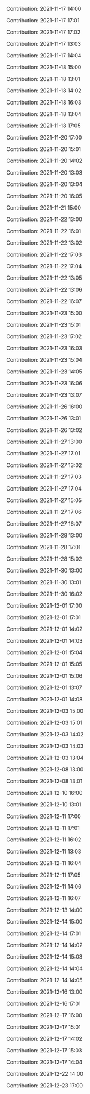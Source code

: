 Contribution: 2021-11-17 14:00

Contribution: 2021-11-17 17:01

Contribution: 2021-11-17 17:02

Contribution: 2021-11-17 13:03

Contribution: 2021-11-17 14:04

Contribution: 2021-11-18 15:00

Contribution: 2021-11-18 13:01

Contribution: 2021-11-18 14:02

Contribution: 2021-11-18 16:03

Contribution: 2021-11-18 13:04

Contribution: 2021-11-18 17:05

Contribution: 2021-11-20 17:00

Contribution: 2021-11-20 15:01

Contribution: 2021-11-20 14:02

Contribution: 2021-11-20 13:03

Contribution: 2021-11-20 13:04

Contribution: 2021-11-20 16:05

Contribution: 2021-11-21 15:00

Contribution: 2021-11-22 13:00

Contribution: 2021-11-22 16:01

Contribution: 2021-11-22 13:02

Contribution: 2021-11-22 17:03

Contribution: 2021-11-22 17:04

Contribution: 2021-11-22 13:05

Contribution: 2021-11-22 13:06

Contribution: 2021-11-22 16:07

Contribution: 2021-11-23 15:00

Contribution: 2021-11-23 15:01

Contribution: 2021-11-23 17:02

Contribution: 2021-11-23 16:03

Contribution: 2021-11-23 15:04

Contribution: 2021-11-23 14:05

Contribution: 2021-11-23 16:06

Contribution: 2021-11-23 13:07

Contribution: 2021-11-26 16:00

Contribution: 2021-11-26 13:01

Contribution: 2021-11-26 13:02

Contribution: 2021-11-27 13:00

Contribution: 2021-11-27 17:01

Contribution: 2021-11-27 13:02

Contribution: 2021-11-27 17:03

Contribution: 2021-11-27 17:04

Contribution: 2021-11-27 15:05

Contribution: 2021-11-27 17:06

Contribution: 2021-11-27 16:07

Contribution: 2021-11-28 13:00

Contribution: 2021-11-28 17:01

Contribution: 2021-11-28 15:02

Contribution: 2021-11-30 13:00

Contribution: 2021-11-30 13:01

Contribution: 2021-11-30 16:02

Contribution: 2021-12-01 17:00

Contribution: 2021-12-01 17:01

Contribution: 2021-12-01 14:02

Contribution: 2021-12-01 14:03

Contribution: 2021-12-01 15:04

Contribution: 2021-12-01 15:05

Contribution: 2021-12-01 15:06

Contribution: 2021-12-01 13:07

Contribution: 2021-12-01 14:08

Contribution: 2021-12-03 15:00

Contribution: 2021-12-03 15:01

Contribution: 2021-12-03 14:02

Contribution: 2021-12-03 14:03

Contribution: 2021-12-03 13:04

Contribution: 2021-12-08 13:00

Contribution: 2021-12-08 13:01

Contribution: 2021-12-10 16:00

Contribution: 2021-12-10 13:01

Contribution: 2021-12-11 17:00

Contribution: 2021-12-11 17:01

Contribution: 2021-12-11 16:02

Contribution: 2021-12-11 13:03

Contribution: 2021-12-11 16:04

Contribution: 2021-12-11 17:05

Contribution: 2021-12-11 14:06

Contribution: 2021-12-11 16:07

Contribution: 2021-12-13 14:00

Contribution: 2021-12-14 15:00

Contribution: 2021-12-14 17:01

Contribution: 2021-12-14 14:02

Contribution: 2021-12-14 15:03

Contribution: 2021-12-14 14:04

Contribution: 2021-12-14 14:05

Contribution: 2021-12-16 13:00

Contribution: 2021-12-16 17:01

Contribution: 2021-12-17 16:00

Contribution: 2021-12-17 15:01

Contribution: 2021-12-17 14:02

Contribution: 2021-12-17 15:03

Contribution: 2021-12-17 14:04

Contribution: 2021-12-22 14:00

Contribution: 2021-12-23 17:00

